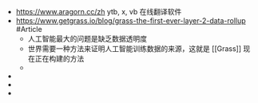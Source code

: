 - https://www.aragorn.cc/zh ytb, x, vb 在线翻译软件
- https://www.getgrass.io/blog/grass-the-first-ever-layer-2-data-rollup #Article
	- 人工智能最大的问题是缺乏数据透明度
	- 世界需要一种方法来证明人工智能训练数据的来源，这就是 [[Grass]] 现在正在构建的方法
	-
-
-
-